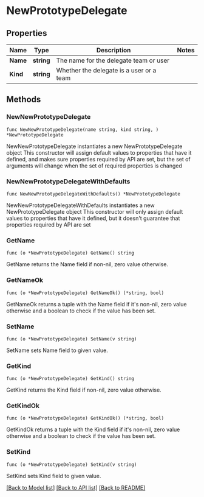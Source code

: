 # NewPrototypeDelegate

## Properties

Name | Type | Description | Notes
------------ | ------------- | ------------- | -------------
**Name** | **string** | The name for the delegate team or user | 
**Kind** | **string** | Whether the delegate is a user or a team | 

## Methods

### NewNewPrototypeDelegate

`func NewNewPrototypeDelegate(name string, kind string, ) *NewPrototypeDelegate`

NewNewPrototypeDelegate instantiates a new NewPrototypeDelegate object
This constructor will assign default values to properties that have it defined,
and makes sure properties required by API are set, but the set of arguments
will change when the set of required properties is changed

### NewNewPrototypeDelegateWithDefaults

`func NewNewPrototypeDelegateWithDefaults() *NewPrototypeDelegate`

NewNewPrototypeDelegateWithDefaults instantiates a new NewPrototypeDelegate object
This constructor will only assign default values to properties that have it defined,
but it doesn't guarantee that properties required by API are set

### GetName

`func (o *NewPrototypeDelegate) GetName() string`

GetName returns the Name field if non-nil, zero value otherwise.

### GetNameOk

`func (o *NewPrototypeDelegate) GetNameOk() (*string, bool)`

GetNameOk returns a tuple with the Name field if it's non-nil, zero value otherwise
and a boolean to check if the value has been set.

### SetName

`func (o *NewPrototypeDelegate) SetName(v string)`

SetName sets Name field to given value.


### GetKind

`func (o *NewPrototypeDelegate) GetKind() string`

GetKind returns the Kind field if non-nil, zero value otherwise.

### GetKindOk

`func (o *NewPrototypeDelegate) GetKindOk() (*string, bool)`

GetKindOk returns a tuple with the Kind field if it's non-nil, zero value otherwise
and a boolean to check if the value has been set.

### SetKind

`func (o *NewPrototypeDelegate) SetKind(v string)`

SetKind sets Kind field to given value.



[[Back to Model list]](../README.md#documentation-for-models) [[Back to API list]](../README.md#documentation-for-api-endpoints) [[Back to README]](../README.md)


